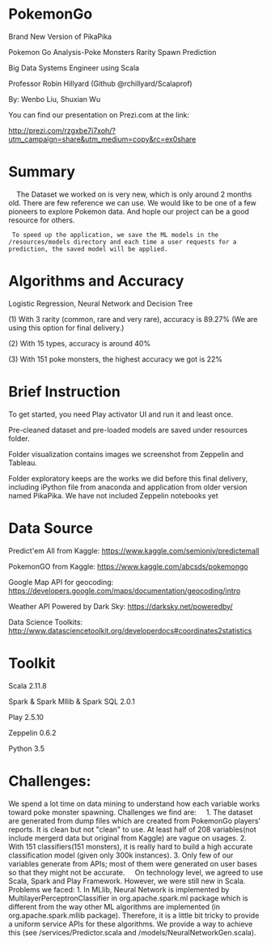 # PokemonGo

Brand New Version of PikaPika

Pokemon Go Analysis-Poke Monsters Rarity Spawn Prediction

Big Data Systems Engineer using Scala

Professor Robin Hillyard (Github @rchillyard/Scalaprof)

By: Wenbo Liu, Shuxian Wu
     
You can find our presentation on Prezi.com at the link:

http://prezi.com/rzgxbe7i7xoh/?utm_campaign=share&utm_medium=copy&rc=ex0share

# Summary

     The Dataset we worked on is very new, which is only around 2 months old. There are few reference we can use. We would like to be one of a few pioneers to explore Pokemon data. And hople our project can be a good resource for others. 
     
     To speed up the application, we save the ML models in the /resources/models directory and each time a user requests for a prediction, the saved model will be applied.


# Algorithms and Accuracy

Logistic Regression, Neural Network and Decision Tree

  (1) With 3 rarity (common, rare and very rare), accuracy is 89.27% (We are using this option for final delivery.)
     
  (2) With 15 types, accuracy is around 40%
     
  (3) With 151 poke monsters, the highest accuracy we got is 22%

# Brief Instruction

To get started, you need Play activator UI and run it and least once. 

Pre-cleaned dataset and pre-loaded models are saved under resources folder.

Folder visualization contains images we screenshot from Zeppelin and Tableau.

Folder exploratory keeps are the works we did before this final delivery, including iPython file from anaconda and application from older version named PikaPika. We have not included Zeppelin notebooks yet

# Data Source

Predict'em All from Kaggle: https://www.kaggle.com/semioniy/predictemall

PokemonGO from Kaggle: https://www.kaggle.com/abcsds/pokemongo

Google Map API for geocoding: https://developers.google.com/maps/documentation/geocoding/intro

Weather API Powered by Dark Sky: https://darksky.net/poweredby/

Data Science Toolkits: http://www.datasciencetoolkit.org/developerdocs#coordinates2statistics

# Toolkit

Scala 2.11.8

Spark & Spark Mllib & Spark SQL 2.0.1

Play 2.5.10

Zeppelin 0.6.2

Python 3.5     

# Challenges:

We spend a lot time on data mining to understand how each variable works toward poke monster spawning. Challenges we find are: 
     1. The dataset are generated from dump files which are created from PokemonGo players' reports. It is clean but not "clean" to use. At least half of 208 variables(not include mergerd data but original from Kaggle) are vague on usages. 
     2. With 151 classifiers(151 monsters), it is really hard to build a high accurate classification model (given only 300k instances).
     3. Only few of our variables generate from APIs; most of them were generated on user bases so that they might not be accurate.
     On technology level, we agreed to use Scala, Spark and Play Framework. However, we were still new in Scala. Problems we faced: 
     1. In MLlib, Neural Network is implemented by MultilayerPerceptronClassifier in org.apache.spark.ml package which is different from the way other ML algorithms are implemented (in org.apache.spark.mllib package). Therefore, it is a little bit tricky to provide a uniform service APIs for these algorithms. We provide a way to achieve this (see /services/Predictor.scala and /models/NeuralNetworkGen.scala).
     
